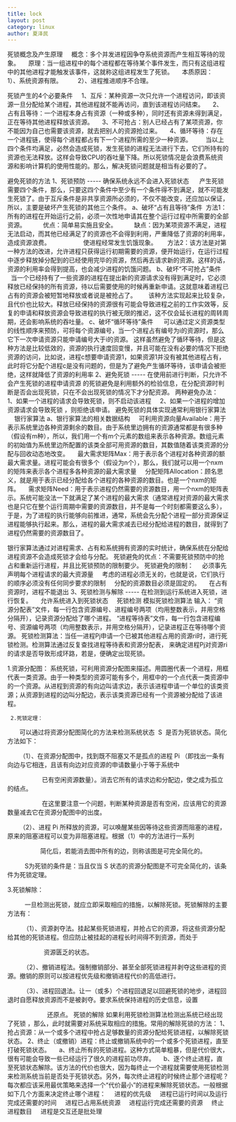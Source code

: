 ```yaml
---
title: lock
layout: post
category: linux
author: 夏泽民
---
```

死锁概念及产生原理
    概念：多个并发进程因争夺系统资源而产生相互等待的现象。
    原理：当一组进程中的每个进程都在等待某个事件发生，而只有这组进程中的其他进程才能触发该事件，这就称这组进程发生了死锁。
    本质原因：
        1）、系统资源有限。
        2）、进程推进顺序不合理。
<!-- more -->
死锁产生的4个必要条件
    1、互斥：某种资源一次只允许一个进程访问，即该资源一旦分配给某个进程，其他进程就不能再访问，直到该进程访问结束。
    2、占有且等待：一个进程本身占有资源（一种或多种），同时还有资源未得到满足，正在等待其他进程释放该资源。
    3、不可抢占：别人已经占有了某项资源，你不能因为自己也需要该资源，就去把别人的资源抢过来。
    4、循环等待：存在一个进程链，使得每个进程都占有下一个进程所需的至少一种资源。
       当以上四个条件均满足，必然会造成死锁，发生死锁的进程无法进行下去，它们所持有的资源也无法释放。这样会导致CPU的吞吐量下降。所以死锁情况是会浪费系统资源和影响计算机的使用性能的。那么，解决死锁问题就是相当有必要的了。

避免死锁的方法
1、死锁预防 ----- 确保系统永远不会进入死锁状态
     产生死锁需要四个条件，那么，只要这四个条件中至少有一个条件得不到满足，就不可能发生死锁了。由于互斥条件是非共享资源所必须的，不仅不能改变，还应加以保证，所以，主要是破坏产生死锁的其他三个条件。
a、破坏“占有且等待”条件
 方法1：所有的进程在开始运行之前，必须一次性地申请其在整个运行过程中所需要的全部资源。
         优点：简单易实施且安全。
         缺点：因为某项资源不满足，进程无法启动，而其他已经满足了的资源也不会得到利用，严重降低了资源的利用率，造成资源浪费。
                  使进程经常发生饥饿现象。
     方法2：该方法是对第一种方法的改进，允许进程只获得运行初期需要的资源，便开始运行，在运行过程中逐步释放掉分配到的已经使用完毕的资源，然后再去请求新的资源。这样的话，资源的利用率会得到提高，也会减少进程的饥饿问题。
b、破坏“不可抢占”条件
      当一个已经持有了一些资源的进程在提出新的资源请求没有得到满足时，它必须释放已经保持的所有资源，待以后需要使用的时候再重新申请。这就意味着进程已占有的资源会被短暂地释放或者说是被抢占了。
      该种方法实现起来比较复杂，且代价也比较大。释放已经保持的资源很有可能会导致进程之前的工作实效等，反复的申请和释放资源会导致进程的执行被无限的推迟，这不仅会延长进程的周转周期，还会影响系统的吞吐量。
c、破坏“循环等待”条件
     可以通过定义资源类型的线性顺序来预防，可将每个资源编号，当一个进程占有编号为i的资源时，那么它下一次申请资源只能申请编号大于i的资源。
这样虽然避免了循环等待，但是这种方法是比较低效的，资源的执行速度回变慢，并且可能在没有必要的情况下拒绝资源的访问，比如说，进程c想要申请资源1，如果资源1并没有被其他进程占有，此时将它分配个进程c是没有问题的，但是为了避免产生循环等待，该申请会被拒绝，这样就降低了资源的利用率
2、避免死锁 ----- 在使用前进行判断，只允许不会产生死锁的进程申请资源
的死锁避免是利用额外的检验信息，在分配资源时判断是否会出现死锁，只在不会出现死锁的情况下才分配资源。
两种避免办法：
    1、如果一个进程的请求会导致死锁，则不启动该进程
    2、如果一个进程的增加资源请求会导致死锁 ，则拒绝该申请。
避免死锁的具体实现通常利用银行家算法
    银行家算法
a、银行家算法的相关数据结构
    可利用资源向量Available：用于表示系统里边各种资源剩余的数目。由于系统里边拥有的资源通常都是有很多种（假设有m种），所以，我们用一个有m个元素的数组来表示各种资源。数组元素的初始值为系统里边所配置的该类全部可用资源的数目，其数值随着该类资源的分配与回收动态地改变。
    最大需求矩阵Max：用于表示各个进程对各种资源的额最大需求量。进程可能会有很多个（假设为n个），那么，我们就可以用一个nxm的矩阵来表示各个进程多各种资源的最大需求量
    分配矩阵Allocation：顾名思义，就是用于表示已经分配给各个进程的各种资源的数目。也是一个nxm的矩阵。
    需求矩阵Need：用于表示进程仍然需要的资源数目，用一个nxm的矩阵表示。系统可能没法一下就满足了某个进程的最大需求（通常进程对资源的最大需求也是只它在整个运行周期中需要的资源数目，并不是每一个时刻都需要这么多），于是，为了进程的执行能够向前推进，通常，系统会先分配个进程一部分资源保证进程能够执行起来。那么，进程的最大需求减去已经分配给进程的数目，就得到了进程仍然需要的资源数目了。

银行家算法通过对进程需求、占有和系统拥有资源的实时统计，确保系统在分配给进程资源不会造成死锁才会给与分配。
死锁避免的优点：不需要死锁预防中的抢占和重新运行进程，并且比死锁预防的限制要少。
死锁避免的限制：
    必须事先声明每个进程请求的最大资源量
    考虑的进程必须无关的，也就是说，它们执行的顺序必须没有任何同步要求的限制
    分配的资源数目必须是固定的。
    在占有资源时，进程不能退出
3、死锁检测与解除 ----- 在检测到运行系统进入死锁，进行恢复。
    允许系统进入到死锁状态
    死锁检测
模拟死锁检测算法
输入：
“资源分配表”文件，每一行包含资源编号、进程编号两项（均用整数表示，并用空格分隔开），记录资源分配给了哪个进程。
“进程等待表”文件，每一行包含进程编号、资源编号两项（均用整数表示，并用空格分隔开），记录进程正在等待哪个资源。
死锁检测算法：当任一进程Pj申请一个已被其他进程占用的资源ri时，进行死锁检测。检测算法通过反复查找进程等待表和资源分配表，
来确定进程Pj对资源ri的请求是否导致形成环路，若是，便确定出现死锁。

1.资源分配图：
     系统死锁，可利用资源分配图来描述。用圆圈代表一个进程，用框代表一类资源。由于一种类型的资源可能有多个，用框中的一个点代表一类资源中的一个资源。从进程到资源的有向边叫请求边，表示该进程申请一个单位的该类资源；从资源到进程的边叫分配边，表示该类资源已经有一个资源被分配给了该进程。
     
     2.死锁定理：

       可以通过将资源分配图简化的方法来检测系统状态  S  是否为死锁状态。简化方法如下：

       （1）、在资源分配图中，找到既不阻塞又不是孤点的进程 Pi （即找出一条有向边与它相连，且该有向边对应资源的申请数量小于等于系统中

                    已有空闲资源数量）。消去它所有的请求边和分配边，使之成为孤立的结点。

                    在这里要注意一个问题，判断某种资源是否有空闲，应该用它的资源数量减去它在资源分配图中的出度。

       （2）、进程 Pi 所释放的资源，可以唤醒某些因等待这些资源而阻塞的进程，原来的阻塞进程可以变为非阻塞进程。根据（1）中的方法进行一系列

                   简化后，若能消去图中所有的边，则称该图是可完全简化的。

          S为死锁的条件是：当且仅当 S 状态的资源分配图是不可完全简化的，该条件为死锁定理。

3.死锁解除：

          一旦检测出死锁，就应立即采取相应的措施，以解除死锁。死锁解除的主要方法有：

         （1）、资源剥夺法。挂起某些死锁进程，并抢占它的资源，将这些资源分配给其他的死锁进程。但应防止被挂起的进程长时间得不到资源，而处于

                     资源匮乏的状态。

         （2）、撤销进程法。强制撤销部分、甚至全部死锁进程并剥夺这些进程的资源。撤销的原则可以按进程优先级和撤销进程代价的高低进行。

         （3）、进程回退法。让一（或多）个进程回退足以回避死锁的地步，进程回退时自愿释放资源而不是被剥夺。要求系统保持进程的历史信息，设置

                       还原点。
死锁的解除
如果利用死锁检测算法检测出系统已经出现了死锁 ，那么，此时就需要对系统采取相应的措施。常用的解除死锁的方法：
1、抢占资源：从一个或多个进程中抢占足够数量的资源分配给死锁进程，以解除死锁状态。
2、终止（或撤销）进程：终止或撤销系统中的一个或多个死锁进程，直至打破死锁状态。
    a、终止所有的死锁进程。这种方式简单粗暴，但是代价很大，很有可能会导致一些已经运行了很久的进程前功尽弃。
    b、逐个终止进程，直至死锁状态解除。该方法的代价也很大，因为每终止一个进程就需要使用死锁检测来检测系统当前是否处于死锁状态。另外，每次终止进程的时候终止那个进程呢？每次都应该采用最优策略来选择一个“代价最小”的进程来解除死锁状态。一般根据如下几个方面来决定终止哪个进程：
    进程的优先级
    进程已运行时间以及运行完成还需要的时间
    进程已占用系统资源
    进程运行完成还需要的资源
    终止进程数目
    进程是交互还是批处理